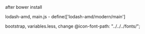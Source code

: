 after bower install

lodash-amd, main.js - define(['lodash-amd/modern/main']

bootstrap, variables.less, change @icon-font-path: "../../../fonts/";